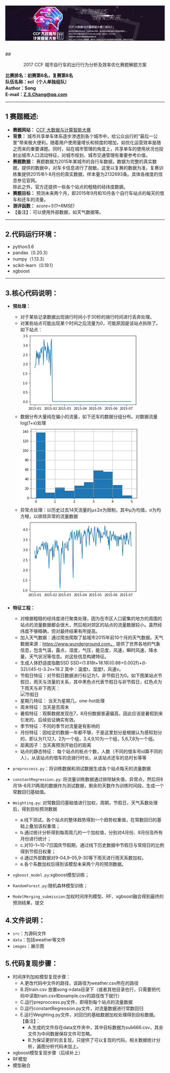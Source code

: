 
![赛题logo](https://github.com/Changzhisong/CCF_BikeTrafficForecast_Top10/blob/master/images/logo.png)  

##<center>  2017 CCF 城市自行车的出行行为分析及效率优化赛题解题方案 </center>

**比赛排名：初赛第6名，复赛第8名**  
**队伍名称：scl（个人单独组队）**   
**Author：Song**  
**E-mail：Z.S.Chang@qq.com**  

----------

## 1 赛题概述:
- **赛题网站：** [CCF 大数据与计算智能大赛](http://www.datafountain.cn/projects/2017CCF/)
- **背景：** 城市共享单车体系逐步渗透到各个城市中，给公众出行的“最后一公里”带来极大便利。随着用户使用量增长和频度的增加，如优化运营效率是随之而来的重要课题。同时，站在城市管理的角度上，共享单车的使用状况也投射出城市人口流动特征，对城市规划、城市交通管理有重要参考价值。
- **赛题数据：** 赛题数据为2015年某城市的自行车数据，数据为完整的真实数据，提供的数据中，对车卡信息进行了脱敏。这里以复赛的数据为准，复赛训练集提供2015年1-8月份的真实数据，样本量为2132693条。具体各维度的信息参见官网。  
    除此之外，官方还提供一些各个站点的粗糙的经纬度数据。
- **赛题目标：** 预测未来两个月，即2015年9月和10月各个自行车站点的每天的借车和还车的流量。
- **测评函数：** *score=1/(1+RMSE)*  
- 【备注】：可以使用外部数据，如天气数据等。

----------
## 2.代码运行环境：  
-	python3.6   
-	pandas（0.20.3）  
-	numpy（1.13.3）  
-	scikit-learn（0.19.1）  
-	xgboost    

-------

## 3.核心代码说明：  
- **预处理：**  
	- 对于某些记录数据出现骑行时间小于30秒的骑行时间进行丢弃处理。
	- 对某些站点可能出现某个时间之后流量为0，可能原因是该站点拆除了。如下站点：  
	![站点异常](https://github.com/Changzhisong/CCF_BikeTrafficForecast_Top10/blob/master/images/站点134.png)    
	- 数据分布大量纯在偏小的流量，如下还车的数据分组分布。对数据流量log(1+x)处理  
	![流量分布](https://github.com/Changzhisong/CCF_BikeTrafficForecast_Top10/blob/master/images/train_mean_rt.png)    
	- 异常点处理：以历史过去14天流量的μ±2σ为限制，其中μ为均值，σ为均方根，以排除异常的流量数据   
	![站点异常](https://github.com/Changzhisong/CCF_BikeTrafficForecast_Top10/blob/master/images/站点39.png)  
	
- **特征工程：**
	- 对根据粗糙的经纬度进行聚类处理，因为在市区人口密集的地方的周围的站点的流量数据都会很大，然后相对郊区的站点的流量数据较小。虽然经纬度不够精确，但对最终结果有所提高。
	- 加入天气数据：通过爬虫爬取了盐城市2015年前10个月的天气数据。天气数据来源：https://www.wunderground.com， 提供了世界各地的气象信息，包含气温，露点，湿度，气压，能见度，风速，瞬时风速，降水量，天气状况等信息。对这些信息构建特征。  
	- 生成人体舒适度指数SSD SSD=(1.818t+18.18)(0.88+0.002f)+(t-32)/(45-t)-3.2v+18.2 其中：温度t，湿度f，风速v。  
	- 节假日特征：对节假日数据进行标记为1，非节假日为0。如下图某站点节假日，雨天与流量的关系，其中黑色点代表节假日与非节假日，红色点为下雨天与非下雨天：  
	![节假日](https://github.com/Changzhisong/CCF_BikeTrafficForecast_Top10/blob/master/images/站点18.png)  
	- 星期几特征： 当天为星期几，one-hot处理
	- 周末特征：当天是否周末  
	- 暑假特征：观察数据发现在7，8月份数据普遍偏高，因此应该是暑假到来引发的，后续验证确实有效。  
	- 季节特征：不同的季节对流量是有影响的  
	- 月份特征：因给定的数据一年都不够，于是这里划分是根据认为感知划分的，即认为11,12,1，2为一个组，3,4,9,10为一个组，5,6,7,8为一个组。
	- 距离因子：当天离预测开始日的距离  
	- 站点的静态特征： 每个站点的桩点个数，人数（不同的借车号id算不同的人），从该站点的借车的总骑行时长，从该站点还车的总时长等等
- `preproccess.py`：将训练数据和测试数据生成各个站点每天的流量数据    
- `constantRegression.py`: 将流量训练数据通过排除缺失值，异常点，然后将8月18-8月31两周的数据作为测试数据，剩余的天数作为训练时间段，生成一个常数回归基础值。  
- `Weighting.py`: 对常数回归基础值进行加权，周期，节假日，天气系数处理后，得到目标预测数据  
	- a.线下测试，各个站点的整体趋势得到一个趋势权重值，在常数回归的基础上叠加该权重值；  
	- b.通过统计分析得到每周周几的一个加权值，分别对4月份、8月份及所有月份进行统计；  
	- c.对10-1~10-7日国庆节假期，通过线下历史数据中节假日与常规日的比例得到节假日权重；  
	- d.通过外部数据对9-04,9-05,9-30等下雨天进行雨天系数加权。  
	- e.各个系数加权后得到该模型未来两个月的预测数据。  
- `xgboost_model.py`:xgboost模型训练； 
- `RandomForest.py`:随机森林模型训练；  
- `ModelMerging_submission`:加权时间序列模型、RF、xgboost融合得到最终的预测结果，提交
## 4.文件说明：  
- `src`：为源码文件
- `data`：包括weather等文件
- `images`：展示图

## 5.代码复现步骤：
-	时间序列加权模型复现步骤：  
	-	A.更改代码中文件的路径，该路径为weather.csv所在的路径
	-	B.将train.csv 放置song->data目录下（或者其他目录也行，只需要把代码中读取train.csv和example.csv的路径改下就行）
	-	C.运行preproccess.py文件，即得到每个站点的流量数据
	-	D.运行constantRegression.py文件，对流量数据进行常数回归
	-	E.运行Weighting.py文件，对回归的基础数据加权处理得到目标数据。  
	【备注】：  
		- A.生成的文件存在data文件夹中，其中目标数据为sub666.csv，其余文件为中间数据保存文件可忽略。
		- B.为保证更好的去复现，只提供了可以复现的代码，相关数据统计分析，画图分析代码未加上。
- xgboost模型复现步骤（后续补上）
- RF模型
- 模型融合